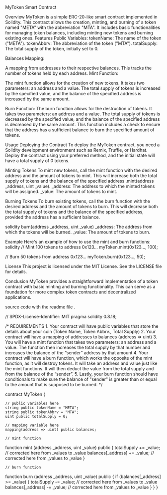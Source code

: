 MyToken Smart Contract

Overview
MyToken is a simple ERC-20-like smart contract implemented in Solidity. This contract allows the creation, minting, and burning of a token named "META" with the abbreviation "MTA". It includes basic functionalities for managing token balances, including minting new tokens and burning existing ones.
Features
Public Variables:
tokenName: The name of the token ("META").
tokenAbbrv: The abbreviation of the token ("MTA").
totalSupply: The total supply of the token, initially set to 0.

Balances Mapping:

A mapping from addresses to their respective balances. This tracks the number of tokens held by each address.
Mint Function:

The mint function allows for the creation of new tokens. It takes two parameters: an address and a value. The total supply of tokens is increased by the specified value, and the balance of the specified address is increased by the same amount.

Burn Function:
The burn function allows for the destruction of tokens. It takes two parameters: an address and a value. The total supply of tokens is decreased by the specified value, and the balance of the specified address is decreased by the same amount. This function includes a check to ensure that the address has a sufficient balance to burn the specified amount of tokens.

Usage
Deploying the Contract
To deploy the MyToken contract, you need a Solidity development environment such as Remix, Truffle, or Hardhat. Deploy the contract using your preferred method, and the initial state will have a total supply of 0 tokens.

Minting Tokens
To mint new tokens, call the mint function with the desired address and the amount of tokens to mint. This will increase both the total supply of tokens and the balance of the specified address
.mint(address _address, uint _value).
_address: The address to which the minted tokens will be assigned.
_value: The amount of tokens to mint.

Burning Tokens
To burn existing tokens, call the burn function with the desired address and the amount of tokens to burn. This will decrease both the total supply of tokens and the balance of the specified address, provided the address has a sufficient balance.

solidity
burn(address _address, uint _value)
_address: The address from which the tokens will be burned.
_value: The amount of tokens to burn.

Example
Here's an example of how to use the mint and burn functions:
solidity
// Mint 100 tokens to address 0x123...
myToken.mint(0x123..., 100);

// Burn 50 tokens from address 0x123...
myToken.burn(0x123..., 50);

License
This project is licensed under the MIT License. See the LICENSE file for details.

Conclusion
MyToken provides a straightforward implementation of a token contract with basic minting and burning functionality. This can serve as a foundation for more complex token contracts and decentralized applications.

source code with the readme file .

// SPDX-License-Identifier: MIT
pragma solidity 0.8.18;

/*
       REQUIREMENTS
    1. Your contract will have public variables that store the details about your coin (Token Name, Token Abbrv., Total Supply)
    2. Your contract will have a mapping of addresses to balances (address => uint)
    3. You will have a mint function that takes two parameters: an address and a value. 
       The function then increases the total supply by that number and increases the balance 
       of the “sender” address by that amount
    4. Your contract will have a burn function, which works the opposite of the mint function, as it will destroy tokens. 
       It will take an address and value just like the mint functions. It will then deduct the value from the total supply 
       and from the balance of the “sender”.
    5. Lastly, your burn function should have conditionals to make sure the balance of "sender" is greater than or equal 
       to the amount that is supposed to be burned.
*/

contract MyToken {

    // public variables here
    string public tokenName = "META";
    string public tokenAbbrv = "MTA";
    uint public totalSupply = 0;

    // mapping variable here
    mapping(address => uint) public balances;

    // mint function
   function mint  (address _address, uint _value) public {
    totalSupply += _value; // corrected here from _values to _value
    balances[_address] += _value; // corrected here from _values to _value
    }

    // burn function
   function burn (address _address, uint _value) public {
    if (balances[_address] >= _value) {
    totalSupply -= _value; // corrected here from _values to _value
    balances[_address] -= _value; // corrected here from _values to _value
}
        }
}








